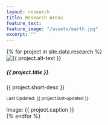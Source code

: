 ```yaml
---
layout: research
title: Research Areas
feature_text: 
feature_image: "/assets/earth.jpg"
excerpt: ""
---
```


<div class="row">
<!-- add one bootstrap card for each research project -->
    {% for project in site.data.research %}
    <div class="col-12">
        <div class="card mb-3">
            <div class="row g-0">
                <div class="col-md-4">
                <img src="{{ project.figure }}" class="img-fluid rounded-topleft" alt="{{ project.alt-text }}">
            </div>
            <div class="col-md-8">
                <div class="card-body">
                    <h5 class="card-title">{{ project.title }}</h5>
                    <p class="card-text">{{ project.short-desc }}</p>
                    <p class="card-text card-text-bottom"><small class="text-muted">Last Updated: {{ project.last-updated }}</small></p>
                </div>
            </div>
            <span class="card-footer text-wrap">Image: {{ project.caption }}</span>
        </div>
    </div>
    {% endfor %}
</div>